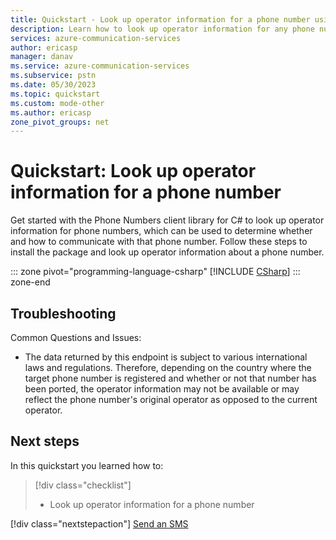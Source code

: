 ```yaml
---
title: Quickstart - Look up operator information for a phone number using Azure Communication Services
description: Learn how to look up operator information for any phone number using Azure Communication Services
services: azure-communication-services
author: ericasp
manager: danav
ms.service: azure-communication-services
ms.subservice: pstn
ms.date: 05/30/2023
ms.topic: quickstart
ms.custom: mode-other
ms.author: ericasp
zone_pivot_groups: net
---
```


# Quickstart: Look up operator information for a phone number

Get started with the Phone Numbers client library for C# to look up operator information for phone numbers, which can be used to determine whether and how to communicate with that phone number.  Follow these steps to install the package and look up operator information about a phone number.

::: zone pivot="programming-language-csharp"
[!INCLUDE [CSharp](./includes/number-lookup-net.md)]
::: zone-end

## Troubleshooting

Common Questions and Issues:

- The data returned by this endpoint is subject to various international laws and regulations.  Therefore, depending on the country where the target phone number is registered and whether or not that number has been ported, the operator information may not be available or may reflect the phone number's original operator as opposed to the current operator.

## Next steps

In this quickstart you learned how to:
> [!div class="checklist"]
> * Look up operator information for a phone number

[!div class="nextstepaction"]
[Send an SMS](../sms/send.md)
